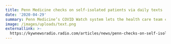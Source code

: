 ```yaml
---
title: Penn Medicine checks on self-isolated patients via daily texts
date: '2020-04-29'
summary: Penn Medicine’s COVID Watch system lets the health care team check up on a patient with just a couple of text messages each day.  Two texts are sent out daily with a couple of questions designed to assess the patient’s medical condition.
image: /images/uploads/text.png
externallink: >-
  https://kywnewsradio.radio.com/articles/news/penn-checks-on-self-isolated-coronavirus-patients-by-texts
---
```


